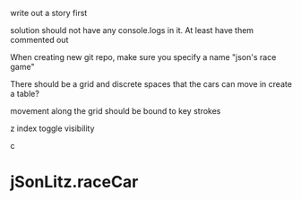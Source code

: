 write out a story first

solution should not have any console.logs in it. At least have them commented out

When creating new git repo, make sure you specify a name "json's race game"

There should be a grid and discrete spaces that the cars can move in
  create a table?

movement along the grid should be bound to key strokes

z index
toggle visibility


c
# jSonLitz.raceCar
